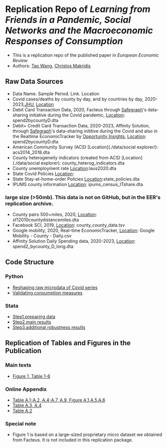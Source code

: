 # Replication Repo of _Learning from Friends in a Pandemic, Social Networks and the Macroeconomic Responses of Consumption_
- This is a replication repo of the published paper in _European Economic Review_
- Authors: [Tao Wang](taowangeconomics@gmail.com),  [Christos Makridis](christos.a.makridis@gmail.com)

## Raw Data Sources

- Data Name. Sample Period. Link. Location
- Covid cases/deaths by county by day, and by countries by day, 2020-2023,[JHU](https://github.com/CSSEGISandData/COVID-19), [Location](./data/other/)
- Debit Card Transaction Data, 2020, Facteus through [Safegraph](https://www.safegraph.com/blog/safegraph-partners-with-dewey)'s data-sharing initiative during the Covid pandemic, [Location](./data/spending/): spend2bycountyD.dta
- Debit+ Credit Card Transaction Data, 2020-2023, Affinity Solution, through [Safegraph](https://www.safegraph.com/blog/safegraph-partners-with-dewey)'s data-sharing inititive during the Covid and also in the Realtime EconomicTracker by [Opportunity Insights](https://opportunityinsights.org), [Location](./data/spending/): spend2bycountyD.dta
- American Community Survey (ACS) [Location](./data/social explorer/): acs2014_2018.dta
- County heterogeneity indicators (created from ACS) [Location](./data/social explorer): county_heterog_indicators.dta
- County unemployment rate [Location](./data/social%20explorer/):laus2020.dta 
- State Covid Policies [Location](./data/other/): 
- State Stay-at-home-order Policies [Location](./data/other/):state_policies.dta
- IPUMS county information [Location](./data/other/): ipums_census_ITshare.dta 


### large size (>50mb). This data is not on GitHub, but in the EER's replication archive.
- County pairs 500+miles, 2020, [Location](./data/physical/): sf12010countydistancemiles.dta
- Facebook SCI, 2019, [Location](./data/facebook/): county_county_data.tsv
- Google mobility, 2020, Real-time EconomicTracker, [Location](./data/other/): Google Mobility - County - Daily.csv
- Affinity Solution Daily Spending data, 2020-2023, [Location](./data/spending): spend2_bycounty_D_long.dta
 
## Code Structure 
### Python
- [Reshaping raw microdata of Covid series](./analysis/python/covid_reshape.py)
- [Validating consumption measures](./analysis/python/Compare.ipynb)
### Stata
- [Step1.preparing data](./analysis/preparedata.do)
- [Step2.main results](./analysis/main.do)
- [Step3.additional robustness results](./analysis/robustness.do)

## Replication of Tables and Figures in the Publication

### Main texts
- [Figure 1, Table 1-6](./analysis/main.do)
### Online Appendix 
- [Table A.1-A.2, A.4-A.7, A.9, Figure A.1,A.5,A.6](./analysis/robustness.do)
- [Table A.3, A.4](./analysis/main.do)
- [Table A.2](./analysis/python/Compare.ipynb)

### Special note
-  Figure 1 is based on a large-sized proprietary micro dataset we obtained from Facteus. It is not included in this replication package. 

